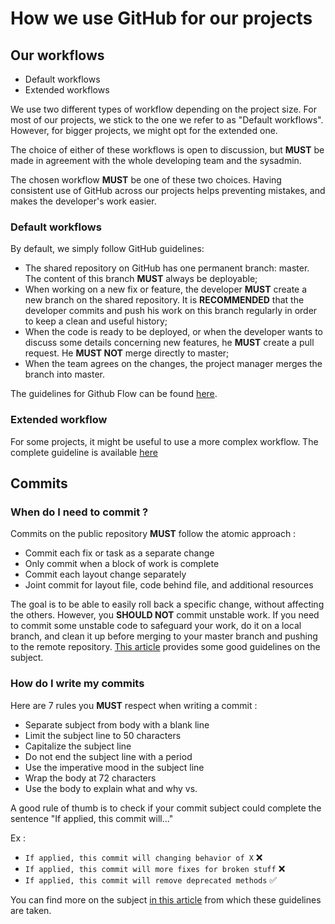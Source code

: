 # How we use GitHub for our projects

## Our workflows

- Default workflows
- Extended workflows

We use two different types of workflow depending on the project size. For most of our projects, we stick to the one we refer to as "Default workflows". However, for bigger projects, we might opt for the extended one.

The choice of either of these workflows is open to discussion, but **MUST** be made in agreement with the whole developing team and the sysadmin.

The chosen workflow **MUST** be one of these two choices. Having consistent use of GitHub across our projects helps preventing mistakes, and makes the developer's work easier.

### Default workflows

By default, we simply follow GitHub guidelines:
- The shared repository on GitHub has one permanent branch: master. The content of this branch **MUST** always be deployable;
- When working on a new fix or feature, the developer **MUST** create a new branch on the shared repository. It is **RECOMMENDED** that the developer commits and push his work on this branch regularly in order to keep a clean and useful history;
- When the code is ready to be deployed, or when the developer wants to discuss some details concerning new features, he **MUST** create a pull request. He **MUST NOT** merge directly to master;
- When the team agrees on the changes, the project manager merges the branch into master.

The guidelines for Github Flow can be found [here](https://guides.github.com/introduction/flow/).

### Extended workflow

For some projects, it might be useful to use a more complex workflow. The complete guideline is available [here](http://nvie.com/posts/a-successful-git-branching-model/)

## Commits

### When do I need to commit ?

Commits on the public repository **MUST** follow the atomic approach :
- Commit each fix or task as a separate change
- Only commit when a block of work is complete
- Commit each layout change separately
- Joint commit for layout file, code behind file, and additional resources


The goal is to be able to easily roll back a specific change, without affecting the others. However, you **SHOULD NOT** commit unstable work. If you need to commit some unstable code to safeguard your work, do it on a local branch, and clean it up before merging to your master branch and pushing to the remote repository. [This article](https://sandofsky.com/blog/git-workflow.html) provides some good guidelines on the subject.

### How do I write my commits

Here are 7 rules you **MUST** respect when writing a commit :
- Separate subject from body with a blank line
- Limit the subject line to 50 characters
- Capitalize the subject line
- Do not end the subject line with a period
- Use the imperative mood in the subject line
- Wrap the body at 72 characters
- Use the body to explain what and why vs.

A good rule of thumb is to check if your commit subject could complete the sentence "If applied, this commit will..."

Ex :
- `If applied, this commit will changing behavior of X` :x:
- `If applied, this commit will more fixes for broken stuff` :x:
- `If applied, this commit will remove deprecated methods` :white_check_mark:

You can find more on the subject [in this article](https://chris.beams.io/posts/git-commit/) from which these guidelines are taken.
